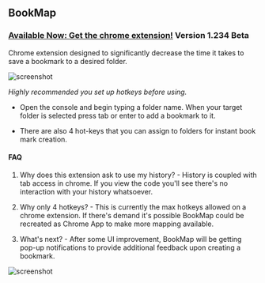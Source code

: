 ## BookMap


### [Available Now: Get the chrome extension!](https://chrome.google.com/webstore/detail/bookmap/gdbkjigmeiednmbhllknejncmoklabne) Version 1.234 Beta


Chrome extension designed to significantly decrease the time it takes to save a bookmark to a desired folder.

![screenshot](demoss1.png)

*Highly recommended you set up hotkeys before using.*

- Open the console and begin typing a folder name. When your target folder is selected press tab or enter to add a bookmark to it.

- There are also 4 hot-keys that you can assign to folders for instant book mark creation.

#### FAQ

1) Why does this extension ask to use my history? - History is coupled with tab access in chrome. If you view the code you'll see there's no interaction with your history whatsoever.

2) Why only 4 hotkeys? - This is currently the max hotkeys allowed on a chrome extension. If there's demand it's possible BookMap could be recreated as Chrome App to make more mapping available.

3) What's next? - After some UI improvement, BookMap will be getting pop-up notifications to provide additional feedback upon creating a bookmark.

![screenshot](demoss2.png)
